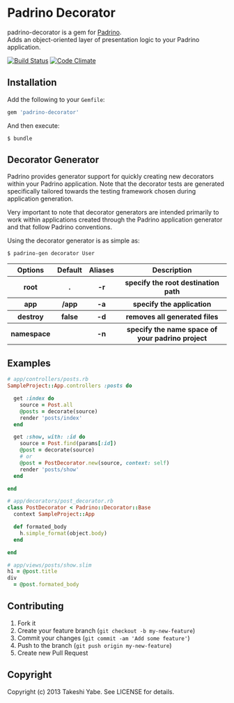 # Padrino Decorator

padrino-decorator is a gem for [Padrino](http://www.padrinorb.com/).  
Adds an object-oriented layer of presentation logic to your Padrino application.

[![Build Status](https://travis-ci.org/tyabe/padrino-decorator.png?branch=master)](https://travis-ci.org/tyabe/padrino-decorator)
[![Code Climate](https://codeclimate.com/github/tyabe/padrino-decorator.png)](https://codeclimate.com/github/tyabe/padrino-decorator)

## Installation

Add the following to your `Gemfile`:

```ruby
gem 'padrino-decorator'
```

And then execute:

```plain
$ bundle
```

## Decorator Generator

Padrino provides generator support for quickly creating new decorators within your Padrino application.
Note that the decorator tests are generated specifically tailored towards the testing framework chosen during application generation.

Very important to note that decorator generators are intended primarily to work within applications
created through the Padrino application generator and that follow Padrino conventions.

Using the decorator generator is as simple as:

```plain
$ padrino-gen decorator User
```

<table>
  <thead>
    <tr>
      <th>Options</th>
      <th>Default</th>
      <th>Aliases</th>
      <th>Description</th>
    </tr>
  </thead>
  <tbody>
    <tr>
      <th>root</th>
      <th>.</th>
      <th>-r</th>
      <th>specify the root destination path</th>
    </tr>
    <tr>
      <th>app</th>
      <th>/app</th>
      <th>-a</th>
      <th>specify the application</th>
    </tr>
    <tr>
      <th>destroy</th>
      <th>false</th>
      <th>-d</th>
      <th>removes all generated files</th>
    </tr>
    <tr>
      <th>namespace</th>
      <th></th>
      <th>-n</th>
      <th>specify the name space of your padrino project</th>
    </tr>
  </tbody>
</table>

## Examples

```ruby
# app/controllers/posts.rb
SampleProject::App.controllers :posts do

  get :index do
    source = Post.all
    @posts = decorate(source)
    render 'posts/index'
  end

  get :show, with: :id do
    source = Post.find(params[:id])
    @post = decorate(source)
    # or
    @post = PostDecorator.new(source, context: self)
    render 'posts/show'
  end

end

# app/decorators/post_decorator.rb
class PostDecorator < Padrino::Decorator::Base
  context SampleProject::App

  def formated_body
    h.simple_format(object.body)
  end

end

# app/views/posts/show.slim
h1 = @post.title
div
  = @post.formated_body
```

## Contributing

1. Fork it
2. Create your feature branch (`git checkout -b my-new-feature`)
3. Commit your changes (`git commit -am 'Add some feature'`)
4. Push to the branch (`git push origin my-new-feature`)
5. Create new Pull Request

## Copyright

Copyright (c) 2013 Takeshi Yabe. See LICENSE for details.
